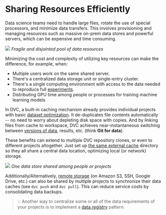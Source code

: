 # Sharing Resources Efficiently

Data science teams need to handle large files, rotate the use of special
processors, and minimize data transfers. This involves provisioning and managing
resources such as massive on-prem data stores and powerful servers, which can be
expensive and time consuming.

![](/img/resource-pool.png) _Fragile and disjointed pool of data resources_

Minimizing the cost and complexity of utilizing key resources can make the
difference, for example, when:

- Multiple users work on the same shared server.
- There's a centralized data storage unit or single-entry cluster.
- There's a single computing environment with access to the data needed to
  reproduce full [experiments](/doc/user-guide/experiment-management).
- Distributing GPU time among people or processes for training machine learning
  models

In DVC, a built-in <abbr>caching</abbr> mechanism already provides individual
<abbr>projects</abbr> with basic
[dataset optimization](/doc/user-guide/large-dataset-optimization). It
de-duplicates file contents automatically -- no need to worry about depleting
disk space with copies. And by linking files from cache to
<abbr>workspace</abbr>, DVC achieves near-instantaneous switching between
[versions of data](/doc/use-cases/versioning-data-and-model-files), results,
etc. (think **Git for data**).

These benefits can extend to multiple DVC repository clones, or even to
different projects altogether. Just set up
[the same external cache](/doc/user-guide/how-to/share-a-dvc-cache) directory so
they all share a central data location, optimizing local (or network) storage.

![](/img/shared-server.png) _One data store shared among people or projects_

Additionally/Alternatively, [remote storage](/doc/command-reference/remote) (on
Amazon S3, SSH, Google Drive, etc.) can also be shared by multiple projects to
synchronize their data caches (see `dvc push` and `dvc pull`). This can reduce
service costs by consolidating data backups.

> 💡 Another way to centralize some or all of the data requirements of your
> projects is to implement a [data registry](/doc/use-cases/data-registries)
> pattern.
